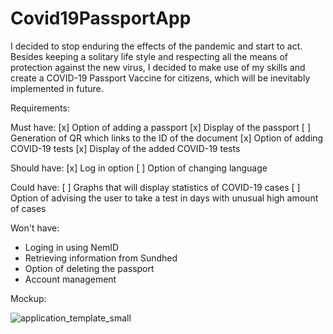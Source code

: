 # Covid19PassportApp
 
I decided to stop enduring the effects of the pandemic and start to act. Besides keeping a solitary life style and respecting all the means of protection against the new virus, I decided to make use of my skills and create a COVID-19 Passport Vaccine for citizens, which will be inevitably implemented in future.

Requirements:

Must have:
  [x] Option of adding a passport
  [x] Display of the passport [ ] Generation of QR which links to the ID of the document
  [x] Option of adding COVID-19 tests
  [x] Display of the added COVID-19 tests

Should have:
  [x] Log in option
  [ ] Option of changing language
   
Could have:
  [ ] Graphs that will display statistics of COVID-19 cases
  [ ] Option of advising the user to take a test in days with unusual high amount of cases

Won't have:
   * Loging in using NemID
   * Retrieving information from Sundhed
   * Option of deleting the passport
   * Account management

Mockup: 


![application_template_small](https://user-images.githubusercontent.com/56069835/111153754-9d8e4c00-8592-11eb-9991-ceef28282d85.jpg)

